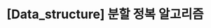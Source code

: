 ---
title:  "[Data_structure] 분할 정복 알고리즘"
toc: true
toc_sticky: true
header:
  teaser: /assets/images/data-structure.jpg

categories:
  - algorithm
tags:
  - data_structure
last_modified_at: 2021-05-05
---